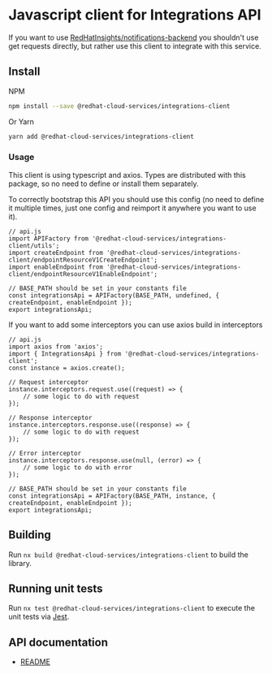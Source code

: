 # Javascript client for Integrations API
If you want to use [RedHatInsights/notifications-backend](https://github.com/RedHatInsights/notifications-backend) you shouldn't use get requests directly, but rather use this client to integrate with this service.

## Install
NPM
```bash
npm install --save @redhat-cloud-services/integrations-client
```

Or Yarn
```bash
yarn add @redhat-cloud-services/integrations-client
```

### Usage
This client is using typescript and axios. Types are distributed with this package, so no need to define or install them separately.

To correctly bootstrap this API you should use this config (no need to define it multiple times, just one config and reimport it anywhere you want to use it).
```JS
// api.js
import APIFactory from '@redhat-cloud-services/integrations-client/utils'; 
import createEndpoint from '@redhat-cloud-services/integrations-client/endpointResourceV1CreateEndpoint';
import enableEndpoint from '@redhat-cloud-services/integrations-client/endpointResourceV1EnableEndpoint';

// BASE_PATH should be set in your constants file
const integrationsApi = APIFactory(BASE_PATH, undefined, { createEndpoint, enableEndpoint });
export integrationsApi;
```

If you want to add some interceptors you can use axios build in interceptors
```JS
// api.js
import axios from 'axios';
import { IntegrationsApi } from '@redhat-cloud-services/integrations-client';
const instance = axios.create();

// Request interceptor
instance.interceptors.request.use((request) => {
    // some logic to do with request
});

// Response interceptor
instance.interceptors.response.use((response) => {
    // some logic to do with request
});

// Error interceptor
instance.interceptors.response.use(null, (error) => {
    // some logic to do with error
});

// BASE_PATH should be set in your constants file
const integrationsApi = APIFactory(BASE_PATH, instance, { createEndpoint, enableEndpoint });
export integrationsApi;
```

## Building

Run `nx build @redhat-cloud-services/integrations-client` to build the library.

## Running unit tests

Run `nx test @redhat-cloud-services/integrations-client` to execute the unit tests via [Jest](https://jestjs.io).

## API documentation

* [README](doc/README.md)
